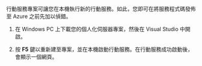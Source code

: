 

行動服務專案可讓您在本機執行新的行動服務。如此，您即可在將服務程式碼發佈至 Azure 之前先加以偵錯。

1. 在 Windows PC 上下載您的個人化伺服器專案，然後在 Visual Studio 中開啟。

2. 按 **F5** 鍵以重新建至專案，並在本機啟動行動服務。在行動服務成功啟動後，會顯示一個網頁。

<!---HONumber=62-->